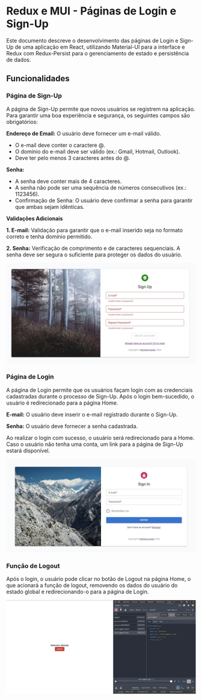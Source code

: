 # Redux e MUI - Páginas de Login e Sign-Up

Este documento descreve o desenvolvimento das páginas de Login e Sign-Up de uma aplicação em React, utilizando Material-UI para a interface e Redux com Redux-Persist para o gerenciamento de estado e persistência de dados.

## Funcionalidades

### Página de Sign-Up

A página de Sign-Up permite que novos usuários se registrem na aplicação. Para garantir uma boa experiência e segurança, os seguintes campos são obrigatórios:

**Endereço de Email:** O usuário deve fornecer um e-mail válido.

- O e-mail deve conter o caractere @.
- O domínio do e-mail deve ser válido (ex.: Gmail, Hotmail, Outlook).
- Deve ter pelo menos 3 caracteres antes do @.

**Senha:**

- A senha deve conter mais de 4 caracteres.
- A senha não pode ser uma sequência de números consecutivos (ex.: 1123456).
- Confirmação de Senha: O usuário deve confirmar a senha para garantir que ambas sejam idênticas.

**Validações Adicionais**

**1. E-mail:** Validação para garantir que o e-mail inserido seja no formato correto e tenha domínio permitido.

**2. Senha:** Verificação de comprimento e de caracteres sequenciais. A senha deve ser segura o suficiente para proteger os dados do usuário.

![sign up](./src/assets/sign%20up%2002.jpg)

### Página de Login

A página de Login permite que os usuários façam login com as credenciais cadastradas durante o processo de Sign-Up. Após o login bem-sucedido, o usuário é redirecionado para a página Home.

**E-mail:** O usuário deve inserir o e-mail registrado durante o Sign-Up.

**Senha:** O usuário deve fornecer a senha cadastrada.

Ao realizar o login com sucesso, o usuário será redirecionado para a Home. Caso o usuário não tenha uma conta, um link para a página de Sign-Up estará disponível.

![sign in](./src/assets/sign%20in%2001.jpg)

### Função de Logout

Após o login, o usuário pode clicar no botão de Logout na página Home, o que acionará a função de logout, removendo os dados do usuário do estado global e redirecionando-o para a página de Login.

![logout](./src/assets/logout.jpg)
